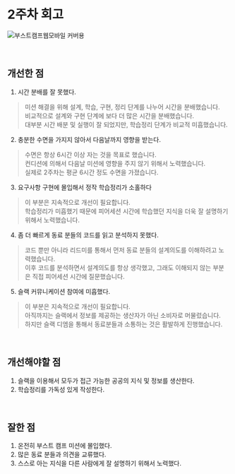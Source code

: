 # 2주차 회고

![부스트캠프웹모바일 커버용](https://github.com/user-attachments/assets/592dc51f-e3bd-44a3-8bc4-6854b20d47dd)

<br>

## 개선한 점
1. 시간 분배를 잘 못했다.  
> 미션 해결을 위해 설계, 학습, 구현, 정리 단계를 나누어 시간을 분배했습니다.  
> 비교적으로 설계와 구현 단계에 보다 더 많은 시간을 분배했습니다.  
> 대부분 시간 배분 및 실행이 잘 되었지만, 학습정리 단계가 비교적 미흡했습니다.  

2. 충분한 수면을 가지지 않아서 다음날까지 영향을 받는다.  
> 수면은 항상 6시간 이상 자는 것을 목표로 했습니다.  
> 컨디션에 의해서 다음날 미션에 영향을 주지 않기 위해서 노력했습니다.   
> 실제로 2주차는 평균 6시간 정도 수면을 가졌습니다.   

3. 요구사항 구현에 몰입해서 정작 학습정리가 소홀하다   
> 이 부분은 지속적으로 개선이 필요합니다.  
> 학습정리가 미흡했기 때문에 피어세션 시간에 학습했던 지식을 더욱 잘 설명하기 위해서 노력했습니다.   

4. 좀 더 빠르게 동료 분들의 코드를 읽고 분석하지 못했다.  
> 코드 뿐만 아니라 리드미를 통해서 먼저 동료 분들의 설계의도를 이해하려고 노력했습니다.  
> 이후 코드를 분석하면서 설계의도를 항상 생각했고, 그래도 이해되지 않는 부분은 직접 피어세션 시간에 질문했습니다.   

5. 슬랙 커뮤니케이션 참여에 미흡했다.
> 이 부분은 지속적으로 개선이 필요합니다.  
> 아직까지는 슬랙에서 정보를 제공하는 생산자가 아닌 소비자로 머물렀습니다.   
> 하지만 슬랙 디엠을 통해서 동료분들과 소통하는 것은 활발하게 진행했습니다.  

<br>

## 개선해야할 점
1. 슬랙을 이용해서 모두가 접근 가능한 공공의 지식 및 정보를 생산한다.  
2. 학습정리를 가독성 있게 작성한다.  

<br>

## 잘한 점
1. 온전히 부스트 캠프 미션에 몰입했다.  
2. 많은 동료 분들과 의견을 교류했다.  
3. 스스로 아는 지식을 다른 사람에게 잘 설명하기 위해서 노력했다.  

<br>

